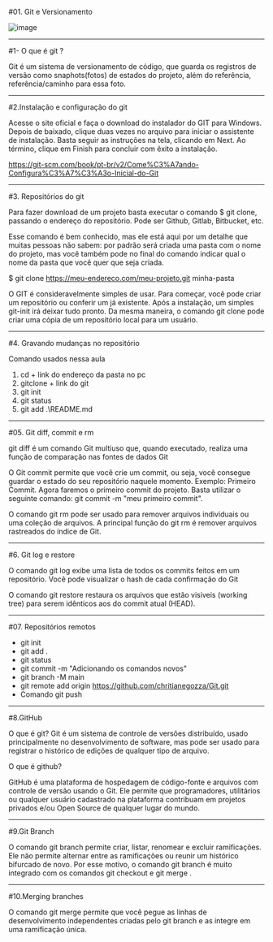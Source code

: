 
#01. Git e Versionamento

![image](https://github.com/chritianegozza/GitVersionamento/assets/72118415/e5b84e79-6a11-4677-ae96-ed3126c030cb)


********************************************************************************

#1- O que é git ?

Git é um sistema de versionamento de código, que guarda os registros de versão
como snaphots(fotos) de estados do projeto, além do referência,
referência/caminho para essa foto.
************************************************************
#2.Instalação e configuração do git

Acesse o site oficial e faça o download do instalador do GIT para Windows. 
Depois de baixado, clique duas vezes no arquivo para iniciar o assistente 
de instalação. Basta seguir as instruções na tela, clicando em Next. 
Ao término, clique em Finish para concluir com êxito a instalação.


https://git-scm.com/book/pt-br/v2/Come%C3%A7ando-Configura%C3%A7%C3%A3o-Inicial-do-Git 
***********************************************************
#3. Repositórios do git 

Para fazer download de um projeto basta executar o comando $ git clone, passando o endereço do repositório. Pode ser Github, Gitlab, Bitbucket, etc.

Esse comando é bem conhecido, mas ele está aqui por um detalhe que muitas pessoas não sabem: por padrão será criada uma pasta com o nome do projeto, mas você também pode no final do comando indicar qual o nome da pasta que você quer que seja criada.

$ git clone https://meu-endereco.com/meu-projeto.git minha-pasta



O GIT é consideravelmente simples de usar. Para começar, você pode criar um repositório ou conferir um já existente. Após a instalação, um simples git-init irá deixar tudo pronto. Da mesma maneira, o comando git clone pode criar uma cópia de um repositório local para um usuário.

************************************************************
#4. Gravando mudanças no repositório

Comando usados nessa aula

1. cd + link do endereço da pasta no pc
2. gitclone + link do git
3. git init
4. git status 
5. git add .\README.md    
********************************************************************
#05. Git diff, commit e rm

git diff é um comando Git multiuso que, quando executado, realiza uma função de comparação nas fontes de dados Git

O Git commit permite que você crie um commit, ou seja, você consegue guardar o estado do seu repositório naquele momento.
Exemplo:  Primeiro Commit. Agora faremos o primeiro commit do projeto. Basta utilizar o seguinte comando: git commit -m "meu primeiro commit".

O comando git rm pode ser usado para remover arquivos individuais ou uma coleção de arquivos. A principal função do git rm é remover arquivos rastreados do índice de Git. 
********************************************************************************
#6. Git log e restore

O comando git log exibe uma lista de todos os commits feitos em um repositório. Você pode visualizar o hash de cada confirmação do Git

O comando git restore restaura os arquivos que estão visiveis (working tree) para serem idênticos aos do commit atual (HEAD).
************************************************************************************
#07. Repositórios remotos

- git init
- git add .
- git status
- git commit -m "Adicionando os comandos novos"
- git branch -M main
- git remote add origin https://github.com/chritianegozza/Git.git
- Comando git push 
******************************************************************************
#8.GitHub



O que é git?
Git é um sistema de controle de versões distribuído, usado principalmente no desenvolvimento de software, mas pode ser usado para registrar o histórico de edições de qualquer tipo de arquivo.

O que é github?

GitHub é uma plataforma de hospedagem de código-fonte e arquivos com controle de versão usando o Git. Ele permite que programadores, utilitários ou qualquer usuário cadastrado na plataforma contribuam em projetos privados e/ou Open Source de qualquer lugar do mundo. 
******************************************************************************
#9.Git Branch

O comando git branch permite criar, listar, renomear e excluir ramificações. Ele não permite alternar entre as ramificações ou reunir um histórico bifurcado de novo. Por esse motivo, o comando git branch é muito integrado com os comandos git checkout e git merge .
*****************************************************************************
#10.Merging branches

O comando git merge permite que você pegue as linhas de desenvolvimento independentes criadas pelo git branch e as integre em uma ramificação única.

